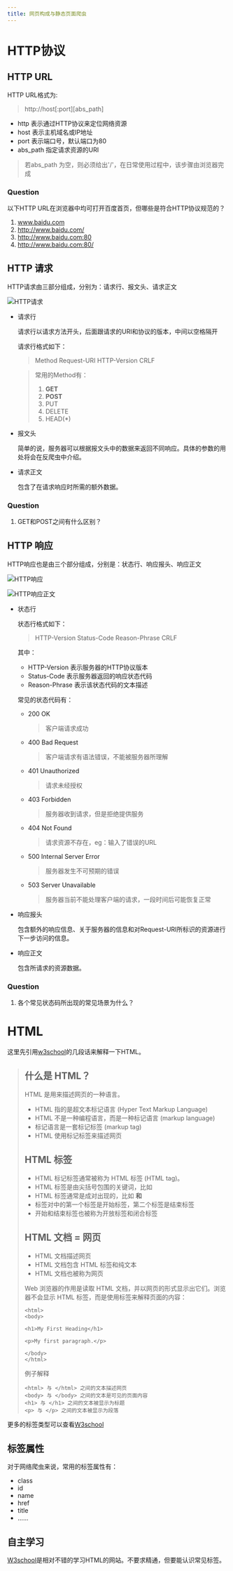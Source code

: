 ```yaml
---
title: 网页构成与静态页面爬虫
---
```

# HTTP协议

## HTTP URL

HTTP URL格式为:
>http://host[:port][abs_path]

* http 表示通过HTTP协议来定位网络资源
* host 表示主机域名或IP地址
* port 表示端口号，默认端口为80
* abs_path 指定请求资源的URI
> 若abs_path 为空，则必须给出'/'，在日常使用过程中，该步骤由浏览器完成

### Question

以下HTTP URL在浏览器中均可打开百度首页，但哪些是符合HTTP协议规范的？
1. www.baidu.com
1. http://www.baidu.com/
1. http://www.baidu.com:80
1. http://www.baidu.com:80/

## HTTP 请求

HTTP请求由三部分组成，分别为：请求行、报文头、请求正文

![HTTP请求](./img/Class3-1.png)

* 请求行

    请求行以请求方法开头，后面跟请求的URI和协议的版本，中间以空格隔开

    请求行格式如下：

    >Method Request-URI HTTP-Version CRLF

    >常用的Method有：
    >1. **GET**
    >1. **POST**
    >1. PUT
    >1. DELETE
    >1. HEAD(*)

* 报文头

    简单的说，服务器可以根据报文头中的数据来返回不同响应。具体的参数的用处将会在反爬虫中介绍。

* 请求正文

    包含了在请求响应时所需的额外数据。

### Question

1. GET和POST之间有什么区别？

## HTTP 响应

HTTP响应也是由三个部分组成，分别是：状态行、响应报头、响应正文

![HTTP响应](./img/Class3-2.png)

![HTTP响应正文](./img/Class3-3.png)

* 状态行

    状态行格式如下：
    >HTTP-Version Status-Code Reason-Phrase CRLF
    
    
    其中：
    * HTTP-Version 表示服务器的HTTP协议版本
    * Status-Code 表示服务器返回的响应状态代码
    * Reason-Phrase 表示该状态代码的文本描述

    常见的状态代码有：
    * 200 OK
        >客户端请求成功

    * 400 Bad Request
        >客户端请求有语法错误，不能被服务器所理解

    * 401 Unauthorized
        >请求未经授权

    * 403 Forbidden
        >服务器收到请求，但是拒绝提供服务

    * 404 Not Found
        >请求资源不存在，eg：输入了错误的URL

    * 500 Internal Server Error
        >服务器发生不可预期的错误

    * 503 Server Unavailable
        >服务器当前不能处理客户端的请求，一段时间后可能恢复正常

* 响应报头

    包含额外的响应信息、关于服务器的信息和对Request-URI所标识的资源进行下一步访问的信息。

* 响应正文

    包含所请求的资源数据。

### Question

1. 各个常见状态码所出现的常见场景为什么？

# HTML

这里先引用[w3school](http://www.w3school.com.cn/html/html_intro.asp)的几段话来解释一下HTML。

>## 什么是 HTML？
>
>HTML 是用来描述网页的一种语言。
>* HTML 指的是超文本标记语言 (Hyper Text Markup Language)
>* HTML 不是一种编程语言，而是一种标记语言 (markup language)
>* 标记语言是一套标记标签 (markup tag)
>* HTML 使用标记标签来描述网页
>
>## HTML 标签
>* HTML 标记标签通常被称为 HTML 标签 (HTML tag)。
>* HTML 标签是由尖括号包围的关键词，比如 <html>
>* HTML 标签通常是成对出现的，比如 <b> 和 </b>
>* 标签对中的第一个标签是开始标签，第二个标签是结束标签
>* 开始和结束标签也被称为开放标签和闭合标签
>
>## HTML 文档 = 网页
>
>* HTML 文档描述网页
>* HTML 文档包含 HTML 标签和纯文本
>* HTML 文档也被称为网页
>
>Web 浏览器的作用是读取 HTML 文档，并以网页的形式显示出它们。浏览器不会显示 HTML 标签，而是使用标签来解释页面的内容：
>```
><html>
><body>
>
><h1>My First Heading</h1>
>
><p>My first paragraph.</p>
>
></body>
></html>
>
>```
>例子解释
>```
><html> 与 </html> 之间的文本描述网页
><body> 与 </body> 之间的文本是可见的页面内容
><h1> 与 </h1> 之间的文本被显示为标题
><p> 与 </p> 之间的文本被显示为段落
>```

更多的标签类型可以查看[W3school](http://www.w3school.com.cn/tags/index.asp)

## 标签属性

对于网络爬虫来说，常用的标签属性有：
* class
* id
* name
* href
* title
* ……

## 自主学习

[W3school](http://www.w3school.com.cn/html/index.asp)是相对不错的学习HTML的网站。不要求精通，但要能认识常见标签。